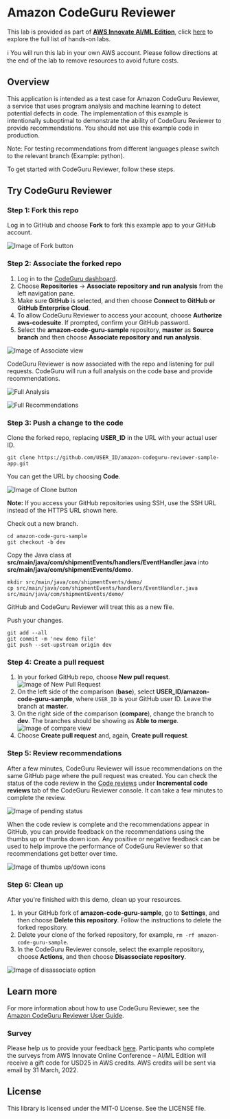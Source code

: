 # Amazon CodeGuru Reviewer

This lab is provided as part of **[AWS Innovate AI/ML Edition](https://aws.amazon.com/events/aws-innovate/machine-learning/)**, click [here](https://github.com/roshansthomas/aws-innovate-ai-ml-2022) to explore the full list of hands-on labs.

ℹ️ You will run this lab in your own AWS account. Please follow directions at the end of the lab to remove resources to avoid future costs.

## **Overview**
This application is intended as a test case for Amazon CodeGuru Reviewer, a service that uses program analysis and machine learning to detect potential defects in code. The implementation of this example is intentionally suboptimal to demonstrate the ability of CodeGuru Reviewer to provide recommendations. You should not use this example code in production. 

Note: For testing recommendations from different languages please switch to the relevant branch (Example: python).

To get started with CodeGuru Reviewer, follow these steps.
## Try CodeGuru Reviewer

### Step 1: Fork this repo

Log in to GitHub and choose **Fork** to fork this example app to your GitHub account.

![Image of Fork button](images/fork.png)

### Step 2: Associate the forked repo

1. Log in to the [CodeGuru dashboard](https://console.aws.amazon.com/codeguru/home?region=us-east-1).
1. Choose **Repositories** -> **Associate repository and run analysis** from the left navigation pane.
1. Make sure **GitHub** is selected, and then choose **Connect to GitHub or GitHub Enterprise Cloud**.
1. To allow CodeGuru Reviewer to access your account, choose **Authorize aws-codesuite**. If prompted, confirm your GitHub password.
1. Select the **amazon-code-guru-sample** repository, **master** as **Source branch** and then choose **Associate repository and run analysis**.

![Image of Associate view](images/associate.png)

CodeGuru Reviewer is now associated with the repo and listening for pull requests. CodeGuru will run a full analysis on the code base and provide recommendations.

![Full Analysis](images/fullanalysis.png)

![Full Recommendations](images/full-recommendations.png)

### Step 3: Push a change to the code

Clone the forked repo, replacing **USER_ID** in the URL with your actual user ID.

    git clone https://github.com/USER_ID/amazon-codeguru-reviewer-sample-app.git

You can get the URL by choosing **Code**.

![Image of Clone button](images/clone.png)

**Note:** If you access your GitHub repositories using SSH, use the SSH URL instead of the HTTPS URL shown here.

Check out a new branch.

    cd amazon-code-guru-sample
    git checkout -b dev
    
Copy the Java class at **src/main/java/com/shipmentEvents/handlers/EventHandler.java** into **src/main/java/com/shipmentEvents/demo**.

    mkdir src/main/java/com/shipmentEvents/demo/
    cp src/main/java/com/shipmentEvents/handlers/EventHandler.java src/main/java/com/shipmentEvents/demo/

GitHub and CodeGuru Reviewer will treat this as a new file. 

Push your changes.

    git add --all
    git commit -m 'new demo file'
    git push --set-upstream origin dev
    
### Step 4: Create a pull request

1. In your forked GitHub repo, choose **New pull request**.
![Image of New Pull Request](images/newpullrequest.png)
1. On the left side of the comparison (**base**), select **USER_ID/amazon-code-guru-sample**, where `USER_ID` is your GitHub user ID. Leave the branch at **master**.
1. On the right side of the comparison (**compare**), change the branch to **dev**. The branches should be showing as **Able to merge**. ![Image of compare view](images/compare.png)
1. Choose **Create pull request** and, again, **Create pull request**.

### Step 5: Review recommendations

After a few minutes, CodeGuru Reviewer will issue recommendations on the same GitHub page where the pull request was created. You can check the status of the code review in the [Code reviews](https://console.aws.amazon.com/codeguru/reviewer/?region=us-east-1#/codereviews) under **Incremental code reviews** tab of the CodeGuru Reviewer console. It can take a few minutes to complete the review.

![Image of pending status](images/pending.png)

When the code review is complete and the recommendations appear in GitHub, you can provide feedback on the recommendations using the thumbs up or thumbs down icon. Any positive or negative feedback can be used to help improve the performance of CodeGuru Reviewer so that recommendations get better over time. 

![Image of thumbs up/down icons](images/thumbs_icons.png)

### Step 6: Clean up

After you're finished with this demo, clean up your resources.

1. In your GitHub fork of **amazon-code-guru-sample**, go to **Settings**, and then choose **Delete this repository**. Follow the instructions to delete the forked repository.
1. Delete your clone of the forked repository, for example, `rm -rf amazon-code-guru-sample`.
1. In the CodeGuru Reviewer console, select the example repository, choose **Actions**, and then choose **Disassociate repository**.

![Image of disassociate option](images/disassociate.png)

## Learn more

For more information about how to use CodeGuru Reviewer, see the [Amazon CodeGuru Reviewer User Guide](https://docs.aws.amazon.com/codeguru/latest/reviewer-ug/index.html).

### Survey
Please help us to provide your feedback [here](https://amazonmr.au1.qualtrics.com/jfe/form/SV_3fNc9oH4ql0guCq?Session=HAN1). Participants who complete the surveys from AWS Innovate Online Conference – AI/ML Edition will receive a gift code for USD25 in AWS credits. AWS credits will be sent via email by 31 March, 2022.
## License

This library is licensed under the MIT-0 License. See the LICENSE file.

